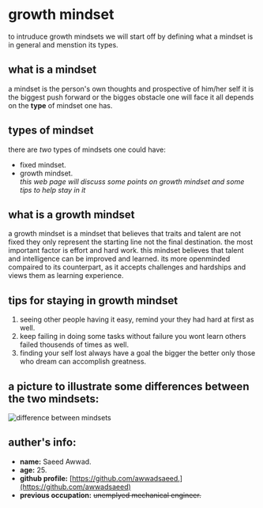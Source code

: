 # growth mindset
to intruduce growth mindsets we will start off by defining what a mindset is in general and menstion its types.

## what is a mindset
a mindset is the person's own thoughts and prospective of him/her self
it is the biggest push forward or the bigges obstacle one will face 
it all depends on the **type** of mindset one has.

## types of mindset
there are *two* types of mindsets one could have:
- fixed mindset.
- growth mindset.  
*this web page will discuss some points on growth mindset and some tips to help stay in it*

## what is a growth mindset
a growth mindset is a mindset that believes that traits and talent are not fixed 
they only represent the starting line not the final destination.
the most important factor is effort and hard work.
this mindset believes that talent and intelligence can be improved and learned.
its more openminded compaired to its counterpart, as it accepts challenges and hardships 
and views them as learning experience.


## tips for staying in growth mindset
  1. seeing other people having it easy, remind your they had hard at first as well.
  2. keep failing in doing some tasks without failure you wont learn others failed thousends of times as well.
  3. finding your self lost always have a goal the bigger the better only those who dream can accomplish greatness.

## a picture to illustrate some differences between the two mindsets:
![difference between mindsets](https://cdn.shopify.com/s/files/1/2013/0229/products/growth_mindset_printable_poster_kids_3@2x.png?v=1531968705)

## auther's info:
- **name:** Saeed Awwad.
- **age:** 25.
- **github profile:** [https://github.com/awwadsaeed.](https://github.com/awwadsaeed)
- **previous occupation:** ~~unemplyed mechanical engineer.~~